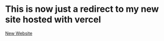 # This is now just a redirect to my new site hosted with vercel
[New Website](https://dev-port-lac.vercel.app/)

